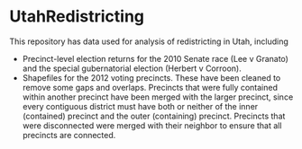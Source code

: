 # UtahRedistricting

This repository has data used for analysis of redistricting in Utah, including
* Precinct-level election returns for the 2010 Senate race (Lee v Granato) and the special gubernatorial election (Herbert v Corroon).
* Shapefiles for the 2012 voting precincts.  These have been cleaned to remove some gaps and overlaps.  Precincts that were fully contained within another precinct have been merged with the larger precinct, since every contiguous district must have both or neither of the inner (contained) precinct and the outer (containing) precinct.  Precincts that were disconnected were merged with their neighbor to ensure that all precincts are connected.


